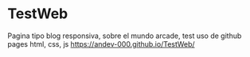 # TestWeb

Pagina tipo blog responsiva, sobre el mundo arcade, test uso de github pages html, css, js
https://andev-000.github.io/TestWeb/
